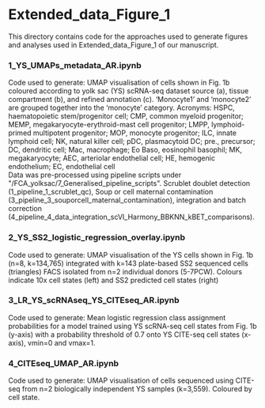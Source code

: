 # Extended_data_Figure_1

This directory contains code for the approaches used to generate figures and analyses used in Extended_data_Figure_1 of our manuscript. 

### 1_YS_UMAPs_metadata_AR.ipynb
Code used to generate: UMAP visualisation of cells shown in Fig. 1b coloured according to yolk sac (YS) scRNA-seq dataset source (a), tissue compartment (b), and refined annotation (c). ‘Monocyte1’ and ‘monocyte2’ are grouped together into the ‘monocyte’ category. Acronyms: HSPC, haematopoietic stem/progenitor cell; CMP, common myeloid progenitor; MEMP, megakaryocyte-erythroid-mast cell progenitor; LMPP, lymphoid-primed multipotent progenitor; MOP, monocyte progenitor; ILC, innate lymphoid cell; NK, natural killer cell; pDC, plasmacytoid DC; pre., precursor; DC, dendritic cell; Mac, macrophage; Eo Baso, eosinophil basophil; MK, megakaryocyte; AEC, arteriolar endothelial cell; HE, hemogenic endothelium; EC, endothelial cell 
<br>
Data was pre-processed using pipeline scripts under "/FCA_yolksac/7_Generalised_pipeline_scripts". Scrublet doublet detection (1_pipeline_1_scrublet_qc), Soup or cell maternal contamination (3_pipeline_3_souporcell_maternal_contamination), integration and batch correction (4_pipeline_4_data_integration_scVI_Harmony_BBKNN_kBET_comparisons).

### 2_YS_SS2_logistic_regression_overlay.ipynb
Code used to generate: UMAP visualisation of the YS cells shown in Fig. 1b (n=8, k=134,765) integrated with k=143 plate-based SS2 sequenced cells (triangles) FACS isolated from n=2 individual donors (5-7PCW). Colours indicate 10x cell states (left) and SS2 predicted cell states (right) 

### 3_LR_YS_scRNAseq_YS_CITEseq_AR.ipynb
Code used to generate: Mean logistic regression class assignment probabilities for a model trained using YS scRNA-seq cell states from Fig. 1b (y-axis) with a probability threshold of 0.7 onto YS CITE-seq cell states (x-axis), vmin=0 and vmax=1.

### 4_CITEseq_UMAP_AR.ipynb
Code used to generate: UMAP visualisation of cells sequenced using CITE-seq from n=2 biologically independent YS samples (k=3,559). Coloured by cell state.

